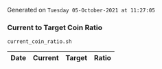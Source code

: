 Generated on `Tuesday 05-October-2021 at 11:27:05`

### Current to Target Coin Ratio
`current_coin_ratio.sh`

Date|Current|Target|Ratio
---|---|---|---
